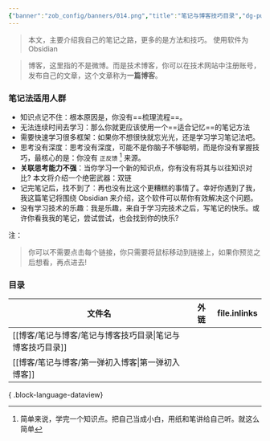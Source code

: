 ```yaml
---
{"banner":"zob_config/banners/014.png","title":"笔记与博客技巧目录","dg-publish":true,"dg-note-icon":2,"tags":null,"created":"2024-02-07 15:06","updated":"2024-02-07T15:06:00","dg-path":"笔记与博客技巧/笔记与博客技巧目录.md","dgPassFrontmatter":true,"noteIcon":2,"permalink":"/笔记与博客技巧/笔记与博客技巧目录/"}
---
```



>本文，主要介绍我自己的笔记之路，更多的是方法和技巧。
>使用软件为 Obsidian 

>博客，这里指的不是微博。而是技术博客，你可以在技术网站中注册账号，发布自己的文章，这个文章称为**一篇博客**。

### 笔记法适用人群
- 知识点记不住：根本原因是，你没有==梳理流程==。
- 无法连续时间去学习：那么你就更应该使用一个==适合记忆==的笔记方法
- 需要快速学习很多框架：如果你不想很快就忘光光，还是学习学习笔记法吧。
- 思考没有深度：思考没有深度，可能不是你脑子不够聪明，而是你没有掌握技巧，最核心的是：你没有 `正反馈` [^1] 来源。
- **关联思考能力不强**：当你学习一个新的知识点，你有没有将其与以往知识对比? 本文将介绍一个绝密武器：双链
- 记完笔记后，找不到了：再也没有比这个更糟糕的事情了。幸好你遇到了我，我这篇笔记将围绕 Obsidian 来介绍，这个软件可以帮你有效解决这个问题。
- 没有学习技术的乐趣：我是乐趣，来自于学习完技术之后，写笔记的快乐。或许你看我我的笔记，尝试尝试，也会找到你的快乐?

注：
>你可以不需要点击每个链接，你只需要将鼠标移动到链接上，如果你预览之后想看，再点进去!

### 目录
| 文件名                                  | 外链        | file.inlinks |
| ------------------------------------ | --------- | ------------ |
| [[博客/笔记与博客/笔记与博客技巧目录\|笔记与博客技巧目录]] | <ul></ul> | <ul></ul>    |
| [[博客/笔记与博客/第一弹初入博客\|第一弹初入博客]]     | <ul></ul> | <ul></ul>    |

{ .block-language-dataview}



[^1]:  简单来说，学完一个知识点。把自己当成小白，用纸和笔讲给自己听。就这么简单